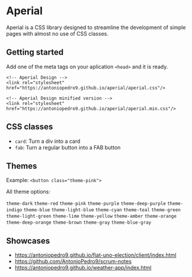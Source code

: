 # Aperial

Aperial is a CSS library designed to streamline the development of simple pages with almost no use of CSS classes.

## Getting started

Add one of the meta tags on your aplication `<head>` and it is ready.

```
<!-- Aperial Design -->
<link rel="stylesheet" href="https://antoniopedro9.github.io/aperial/aperial.css"/>
```

```
<!-- Aperial Design minified version -->
<link rel="stylesheet" href="https://antoniopedro9.github.io/aperial/aperial.min.css"/>
```

## CSS classes

- `card`: Turn a div into a card
- `fab`: Turn a regular button into a FAB button

## Themes

Example: `<button class="theme-pink">`

All theme options:

`theme-dark`
`theme-red`
`theme-pink`
`theme-purple`
`theme-deep-purple`
`theme-indigo`
`theme-blue`
`theme-light-blue`
`theme-cyan`
`theme-teal`
`theme-green`
`theme-light-green`
`theme-lime`
`theme-yellow`
`theme-amber`
`theme-orange`
`theme-deep-orange`
`theme-brown`
`theme-gray`
`theme-blue-gray`

## Showcases

- https://antoniopedro9.github.io/fiat-uno-election/client/index.html
- https://github.com/AntonioPedro9/scrum-notes
- https://antoniopedro9.github.io/weather-app/index.html
